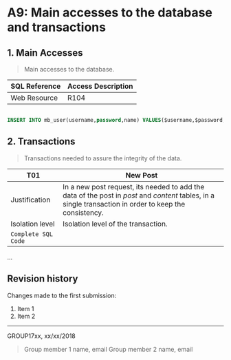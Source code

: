 # A9: Main accesses to the database and transactions
 
## 1. Main Accesses
 
> Main accesses to the database.
 
| SQL Reference | Access Description                    |
| ------------- | ------------------------------------- |
| Web Resource  | R104                                  |

```sql 

INSERT INTO mb_user(username,password,name) VALUES($username,$password,$name);

```
 

 
## 2. Transactions
 
> Transactions needed to assure the integrity of the data.
 
| T01                 | New Post                                                                                                                                                |
| ------------------- | ------------------------------------------------------------------------------------------------------------------------------------------------------- |
| Justification       | In a new post request, its needed to add the data of the post in *post* and *content* tables, in a single transaction in order to keep the consistency. |
| Isolation level     | Isolation level of the transaction.                                                                                                                     |
| `Complete SQL Code` |
 
...
 
## Revision history
 
Changes made to the first submission:
1. Item 1
1. Item 2
 
***
 
GROUP17xx, xx/xx/2018
 
> Group member 1 name, email
> Group member 2 name, email
